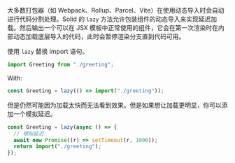 大多数打包器（如 Webpack、Rollup、Parcel、Vite）在使用动态导入时会自动进行代码分割处理。Solid 的 `lazy` 方法允许包装组件的动态导入来实现延迟加载。然后输出一个可以在 JSX 模板中正常使用的组件，它会在第一次渲染时在内部动态加载底层导入的代码，此时会暂停渲染分支直到代码可用。

使用 `lazy` 替换 import 语句。

```js
import Greeting from "./greeting";
```

With:

```js
const Greeting = lazy(() => import("./greeting"));
```

但是仍然可能因为加载太快而无法看到效果。但是如果想让加载更明显，你可以添加一个模拟延迟。

```js
const Greeting = lazy(async () => {
  // 模拟延迟
  await new Promise((r) => setTimeout(r, 1000));
  return import("./greeting");
});
```
